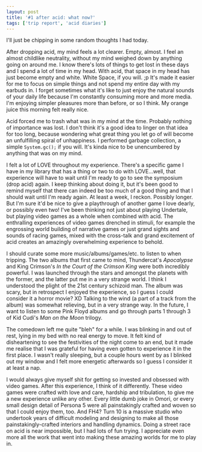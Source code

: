 ```yaml
---
layout: post
title: '#1 after acid: what now?'
tags: ['trip report', 'acid diaries']
---
```


I'll just be chipping in some random thoughts I had today.

After dropping acid, my mind feels a lot clearer. Empty, almost. I feel an almost childlike neutrality, without my mind weighed down by anything going on around me. I know there's lots of things to get lost in these days and I spend a lot of time in my head. With acid, that space in my head has just become empty and white. White Space, if you will. ;p It's made it easier for me to focus on simple things and not spend my entire day with my earbuds in. I forget sometimes what it's like to just enjoy the natural sounds of your daily life because I'm constantly consuming more and more media. I'm enjoying simpler pleasures more than before, or so I think. My orange juice this morning felt really nice.

Acid forced me to trash what was in my mind at the time. Probably nothing of importance was lost. I don't think it's a good idea to linger on that idea for too long, because wondering what great thing you let go of will become an unfulfilling spiral of unhappiness. I performed garbage collection, a simple `System.gc();` if you will. It's kinda nice to be unencumbered by anything that was on my mind.

I felt a lot of LOVE throughout my experience. There's a specific game I have in my library that has a thing or two to do with LOVE...well, that experience will have to wait until I'm ready to go to see the symposium (drop acid) again. I keep thinking about doing it, but it's been good to remind myself that there can indeed be too much of a good thing and that I should wait until I'm ready again. At least a week, I reckon. Possibly longer. But I'm sure it'd be nice to give a playthrough of another game I love dearly, or possibly even two! I've been thinking not just about playing Undertale, but playing video games as a whole when combined with acid. The enthralling experiences of video games drenched in stimuli, for example the engrossing world building of narrative games or just grand sights and sounds of racing games, mixed with the cross-talk and grand excitement of acid creates an amazingly overwhelming experience to behold.

I should curate some more music/albums/games/etc. to listen to when tripping. The two albums that first came to mind, Thundercat's *Apocalypse* and King Crimson's *In the Court of the Crimson King* were both incredibly powerful. I was launched through the stars and amongst the planets with the former, and the latter put me in a very strange world. I think I understood the plight of the 21st century schizoid man. The album was scary, but in retrospect I enjoyed the experience, so I guess I could consider it a horror movie? XD Talking to the wind (a part of a track from the album) was somewhat relieving, but in a very strange way. In the future, I want to listen to some Pink Floyd albums and go through parts 1 through 3 of Kid Cudi's *Man on the Moon* trilogy.

The comedown left me quite "bleh" for a while. I was blinking in and out of rest, lying in my bed with no real energy to move. It felt kind of disheartening to see the festivities of the night come to an end, but it made me realise that I was grateful for having even gotten to experience it in the first place. I wasn't really sleeping, but a couple hours went by as I blinked out my window and I felt more energetic afterwards so I guess I consider it at least a nap.

I would always give myself shit for getting so invested and obsessed with video games. After this experience, I think of it differently. These video games were crafted with love and care, hardship and tribulation, to give me a new experience unlike any other. Every little dumb joke in Omori, or every small design detail of Persona 5 were all painstakingly crafted and woven so that I could enjoy them, too. And FH4? Turn 10 is a massive studio who undertook years of difficult modeling and designing to make all those painstakingly-crafted interiors and handling dynamics. Doing a street race on acid is near impossible, but I had lots of fun trying. I appreciate even more all the work that went into making these amazing worlds for me to play in.
